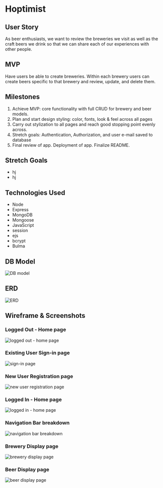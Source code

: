 # Hoptimist

## User Story

As beer enthusiasts, we want to review the breweries we visit as well as the craft beers we drink so that we can share each of our experiences with other people.

## MVP

Have users be able to create breweries. Within each brewery users can create beers specific to that brewery and review, update, and delete them.

## Milestones

1. Achieve MVP: core functionality with full CRUD for brewery and beer models.
2. Plan and start design styling: color, fonts, look & feel across all pages
3. Carry out stylization to all pages and reach good stopping point evenly across.
4. Stretch goals: Authentication, Authorization, and user e-mail saved to database
5. Final review of app. Deployment of app. Finalize README.

## Stretch Goals

- hj
- hj

## Technologies Used

- Node
- Express
- MongoDB
- Mongoose
- JavaScript
- session
- ejs
- bcrypt
- Bulma

## DB Model

![DB model](https://i.imgur.com/dnVO2EL.jpg)

## ERD

![ERD](https://i.imgur.com/nqpIjnn.jpg)

## Wireframe & Screenshots

### Logged Out - Home page

![logged out - home page](https://i.imgur.com/if8eWEk.jpg)

### Existing User Sign-in page

![sign-in page](https://i.imgur.com/fSMma1w.jpg)

### New User Registration page

![new user registration page](https://i.imgur.com/7agl21m.jpg)

### Logged In - Home page

![logged in - home page](https://i.imgur.com/GWT5cZc.jpg)

### Navigation Bar breakdown

![navigation bar breakdown](https://i.imgur.com/JrQHgK6.jpg)

### Brewery Display page

![brewery display page](https://i.imgur.com/8PTxKZH.jpg)

### Beer Display page

![beer display page](https://i.imgur.com/tCOhzM4.jpg)
